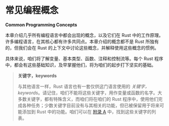 # 常见编程概念

**Common Programming Concepts**


本章介绍几乎所有编程语言中都会出现的概念，以及它们在 Rust 中的工作原理。许多编程语言，在其核心都有许多共同点。本章介绍的概念都不是 Rust 所独有的，但我们会在 Rust 的上下文中讨论这些概念，并解释使用这些概念的惯例。

具体来说，咱们将了解变量、基本类型、函数、注释和控制流等。每个 Rust 程序中，都会有这些基础知识，及早掌握他们，将为咱们的起步打下坚实的基础。

> **关键字，keywords**
>
> 与其他语言一样，Rust 语言也有一套仅供这门语言使用的 *关键字，keywords*。请记住，咱们不能将这些关键字，用作变量或函数的名字。大多数关键字，都有特殊含义，而咱们将在咱们的 Rust 程序中，使用他们完成各种任务；少数关键字目前没有与其相关的功能，但已被保留用于将来可能添加到 Rust 中的功能。咱们可以在 [附录 A](appendix/keywords.md) 中，找到这些关键字的列表。
